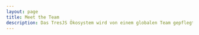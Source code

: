```yaml
---
layout: page
title: Meet the Team
description: Das TresJS Ökosystem wird von einem globalen Team gepflegt und entwickelt...
---
```


<script setup>
import {
  VPTeamPage,
  VPTeamPageTitle,
  VPTeamPageSection,
  VPTeamMembers
} from 'vitepress/theme'
import { core } from './_data/team'
</script>

<VPTeamPage>
  <VPTeamPageTitle>
    <template #title>Meet the Team</template>
    <template #lead>
      The TresJS ecosystem is develop and maintain by a global team.
    </template>
  </VPTeamPageTitle>
  <VPTeamMembers :members="core" />
  <!-- <VPTeamPageSection>
    <template #title>Team Emeriti</template>
    <template #lead>
      Here we honor some no-longer-active team members who have made valuable
      contributions in the past.
    </template>
    <template #members>
      <VPTeamMembers size="small" :members="emeriti" />
    </template>
  </VPTeamPageSection> -->
</VPTeamPage>